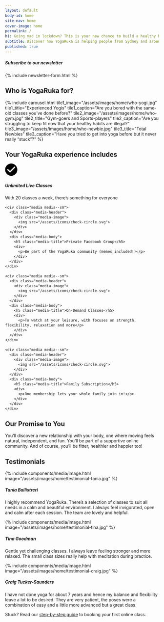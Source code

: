 ```yaml
---
layout: default
body-id: home
site-nav: home
cover-image: home
permalink: /
h1: Going mad in lockdown? This is your new chance to build a healthy body.
subtitle: Discover how YogaRuka is helping people from Sydney and around the world get on top of their physical and mental health, and build healthy habits even in lockdown. Join our live-streamed classes today!
published: true
---
```


<div class="JumpLinks">
  <h5>Subscribe to our newsletter</h5>

  {% include newsletter-form.html %}
</div>

<section>
  <h2>Who is YogaRuka for?</h2>

  {% include carousel.html tile1_image="/assets/images/home/who-yogi.jpg" tile1_title="Experienced Yogis" tile1_caption="Are you bored with the same-old classes you’ve done before?" tile2_image="/assets/images/home/who-gym.jpg" tile2_title="Gym-goers and Sports-players" tile2_caption="Are you struggling to keep fit now that your healthy habits are illegal?" tile3_image="/assets/images/home/who-newbie.jpg" tile3_title="Total Newbies" tile3_caption="Have you tried to get into yoga before but it never really “stuck”?" %}
</section>

<section class="container container--sm">
  <h2 class="u-text-center">Your YogaRuka experience includes</h2>

  <div class="container container--xs">
    <div class="media media--sm">
      <div class="media-header">
        <div class="media-image">
          <img src="/assets/icons/check-circle.svg">
        </div>
      </div>
      <div class="media-body">
        <h5 class="media-title">Unlimited Live Classes</h5>
        <div>
          <p>With 20 classes a week, there’s something for everyone</p>
        </div>
      </div>
    </div>

    <div class="media media--sm">
      <div class="media-header">
        <div class="media-image">
          <img src="/assets/icons/check-circle.svg">
        </div>
      </div>
      <div class="media-body">
        <h5 class="media-title">Private Facebook Group</h5>
        <div>
          <p>Be part of the YogaRuka community (memes included!)</p>
        </div>
      </div>
    </div>

    <div class="media media--sm">
      <div class="media-header">
        <div class="media-image">
          <img src="/assets/icons/check-circle.svg">
        </div>
      </div>
      <div class="media-body">
        <h5 class="media-title">On-Demand Classes</h5>
        <div>
          <p>To watch at your leisure, with focuses on strength, flexibility, relaxation and more</p>
        </div>
      </div>
    </div>

    <div class="media media--sm">
      <div class="media-header">
        <div class="media-image">
          <img src="/assets/icons/check-circle.svg">
        </div>
      </div>
      <div class="media-body">
        <h5 class="media-title">Family Subscription</h5>
        <div>
          <p>One membership lets your whole family join in!</p>
        </div>
      </div>
    </div>
  </div>
</section>

<div class="container container--sm Home-callout u-text-center">
  <h2>Our Promise to You</h2>

  <p>You’ll discover a new relationship with your body, one where moving feels natural, independent, and fun. You’ll be part of a supportive online community. And of course, you’ll be fitter, healthier and happier too!</p>
</div>

<section class="container container--xs">
  <h2 class="u-text-center">Testimonials</h2>

  <div class="media media--md">
    <div class="media-header">
      {% include components/media/image.html image="/assets/images/home/testimonial-tania.jpg" %}
    </div>
    <div class="media-body">
      <h5 class="media-title">Tania Ballistreri</h5>
      <div>
        <p>I highly recommend YogaRuka. There’s a selection of classes to suit all needs in a calm and beautiful environment. I always feel invigorated, open and calm after each session. The team are lovely and helpful.</p>
      </div>
    </div>
  </div>

  <div class="media media--md">
    <div class="media-header">
      {% include components/media/image.html image="/assets/images/home/testimonial-tina.jpg" %}
    </div>
    <div class="media-body">
      <h5 class="media-title">Tina Goodman</h5>
      <div>
        <p>Gentle yet challenging classes. I always leave feeling stronger and more relaxed. The small class sizes really help with meditation during practice.</p>
      </div>
    </div>
  </div>

  <div class="media media--md">
    <div class="media-header">
      {% include components/media/image.html image="/assets/images/home/testimonial-craig.jpg" %}
    </div>
    <div class="media-body">
      <h5 class="media-title">Craig Tucker-Saunders</h5>
      <div>
        <p>I have not done yoga for about 7 years and hence my balance and flexibility leave a lot to be desired. They are very patient, the poses were a combination of easy and a little more advanced but a great class.</p>
      </div>
    </div>
  </div>
</section>

<section class="Longform Longform--blogpost">
  <div class="form-feedback info">
    Stuck? Read our <a href="/online-guide/">step-by-step guide</a> to booking your first online class.
  </div>

  <div class="momoyoga-schedule m-top--md" data-momo-schedule="https://www.momoyoga.com/yogaruka"></div>
  <script src="https://www.momoyoga.com/schedule-plugin/v2/js/schedule.js" crossorigin="anonymous"></script>
</section>